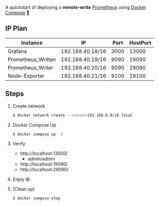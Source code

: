 A quickstart of deploying a **remote-write** [Prometheus](https://prometheus.io/) using [Docker Compose](https://docs.docker.com/compose/) :whale2:

## IP Plan

| Instance           | IP               | Port | HostPort |
| ------------------ | ---------------- | ---- | -------- |
| Grafana            | 192.168.40.18/16 | 3000 | 13000    |
| Prometheus_Written | 192.168.40.19/16 | 9090 | 19090    |
| Prometheus_Writer  | 192.168.40.20/16 | 9090 | 29090    |
| Node-Exporter      | 192.168.40.21/16 | 9100 | 19100    |

## Steps

1. Create network

   ```bash
   $ docker network create --subnet=192.168.0.0/16 local
   ```

2. Docker Compose Up

   ```bash
   $ docker compose up -d
   ```

3. Verify

   - http://localhost:13000/
     - admin/admin
   - http://localhost:19090/
   - http://localhost:29090/

4. Enjoy :smile:

5. (Clean up)

   ```bash
   $ docker compose stop
   ```

   

   

